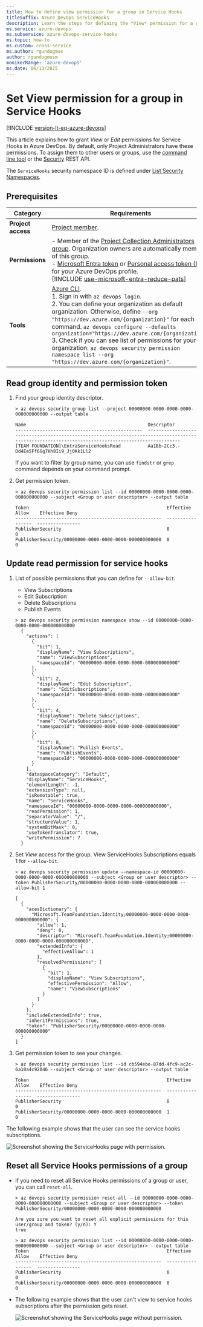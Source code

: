 ```yaml
---
title: How to define view permission for a group in Service Hooks
titleSuffix: Azure DevOps ServiceHooks
description: Learn the steps for defining the *View* permission for a group in Service Hooks.
ms.service: azure-devops
ms.subservice: azure-devops-service-hooks
ms.topic: how-to 
ms.custom: cross-service
ms.author: rgundogmus
author: rgundogmusm
monikerRange: 'azure-devops'
ms.date: 06/13/2025
---
```


# Set View permission for a group in Service Hooks
[!INCLUDE [version-lt-eq-azure-devops](../includes/version-lt-eq-azure-devops.md)]

This article explains how to grant _View_ or _Edit_ permissions for Service Hooks in Azure DevOps. By default, only Project Administrators have these permissions. To assign them to other users or groups, use the [command line tool](../organizations/security/manage-tokens-namespaces.md) or the [Security](/rest/api/azure/devops/security/) REST API.

The `ServiceHooks` security namespace ID is defined under [List Security Namespaces](../organizations/security/manage-tokens-namespaces.md#list-security-namespaces).

## Prerequisites

| Category | Requirements |
|--------------|-------------|
|**Project access**| [Project member](../organizations/security/add-users-team-project.md). |
|**Permissions**| - Member of the [Project Collection Administrators group](../organizations/security/look-up-project-collection-administrators.md). Organization owners are automatically members of this group.<br>- [Microsoft Entra token](../integrate/get-started/authentication/entra.md) or [Personal access token (PAT)](../organizations/accounts/use-personal-access-tokens-to-authenticate.md) for your Azure DevOps profile. <br>[!INCLUDE [use-microsoft-entra-reduce-pats](../includes/use-microsoft-entra-reduce-pats.md)]   |
|**Tools**|[Azure CLI](/cli/azure/install-azure-cli).<br>1. Sign in with `az devops login`.<br>2. You can define your organization as default organization. Otherwise, define `--org "https://dev.azure.com/{organization}"` for each command. ```az devops configure --defaults organization="https://dev.azure.com/{organization}"```<br>3. Check if you can see list of permissions for your organization: ```az devops security permission namespace list --org "https://dev.azure.com/{organization}"```.   |

## Read group identity and permission token

1. Find your group identity descriptor.
    ```
    > az devops security group list --project 00000000-0000-0000-0000-000000000000 --output table

    Name                                             Descriptor
    -----------------------------------------------  --------------------------------------------------------------------------------------------------------------------------------------------------
    [TEAM FOUNDATION]\EntraServiceHooksRead          Aa1Bb~2Cc3.-Dd4Ee5Ff6Gg7Hh8Ii9_Jj0Kk1Ll2
    ```
    If you want to filter by group name, you can use `findstr` or `grep` command depends on your command prompt.

2. Get permission token.
    ```
    > az devops security permission list --id 00000000-0000-0000-0000-000000000000 --subject <Group or user descriptor> --output table

    Token                                                   Effective Allow    Effective Deny
    ------------------------------------------------------  -----------------  ----------------
    PublisherSecurity                                       0                  0
    PublisherSecurity/00000000-0000-0000-0000-000000000000  0                  0
    ```

## Update read permission for service hooks

1. List of possible permissions that you can define for `--allow-bit`.
    - View Subscriptions
    - Edit Subscription
    - Delete Subscriptions
    - Publish Events

    ```
    > az devops security permission namespace show --id 00000000-0000-0000-0000-000000000000
      {
        "actions": [
          {
            "bit": 1,
            "displayName": "View Subscriptions",
            "name": "ViewSubscriptions",
            "namespaceId": "00000000-0000-0000-0000-000000000000"
          },
          {
            "bit": 2,
            "displayName": "Edit Subscription",
            "name": "EditSubscriptions",
            "namespaceId": "00000000-0000-0000-0000-000000000000"
          },
          {
            "bit": 4,
            "displayName": "Delete Subscriptions",
            "name": "DeleteSubscriptions",
            "namespaceId": "00000000-0000-0000-0000-000000000000"
          },
          {
            "bit": 8,
            "displayName": "Publish Events",
            "name": "PublishEvents",
            "namespaceId": "00000000-0000-0000-0000-000000000000"
          }
        ],
        "dataspaceCategory": "Default",
        "displayName": "ServiceHooks",
        "elementLength": -1,
        "extensionType": null,
        "isRemotable": true,
        "name": "ServiceHooks",
        "namespaceId": "00000000-0000-0000-0000-000000000000",
        "readPermission": 1,
        "separatorValue": "/",
        "structureValue": 1,
        "systemBitMask": 0,
        "useTokenTranslator": true,
        "writePermission": 7
      }
    ```

2. Set _View_ access for the group. View ServiceHooks Subscriptions equals 1 for `--allow-bit`.
    ```
    > az devops security permission update --namespace-id 00000000-0000-0000-0000-000000000000 --subject <Group or user descriptor> --token PublisherSecurity/00000000-0000-0000-0000-000000000000 --allow-bit 1

    [
      {
        "acesDictionary": {
          "Microsoft.TeamFoundation.Identity;00000000-0000-0000-0000-000000000000": {
            "allow": 1,
            "deny": 0,
            "descriptor": "Microsoft.TeamFoundation.Identity;00000000-0000-0000-0000-000000000000",
            "extendedInfo": {
              "effectiveAllow": 1
            },
            "resolvedPermissions": [
              {
                "bit": 1,
                "displayName": "View Subscriptions",
                "effectivePermission": "Allow",
                "name": "ViewSubscriptions"
              }
            ]
          }
        },
        "includeExtendedInfo": true,
        "inheritPermissions": true,
        "token": "PublisherSecurity/00000000-0000-0000-0000-000000000000"
      }
    ]
    ```

3. Get permission token to see your changes.
    ```
    > az devops security permission list --id cb594ebe-87dd-4fc9-ac2c-6a10a4c92046 --subject <Group or user descriptor> --output table

    Token                                                   Effective Allow    Effective Deny
    ------------------------------------------------------  -----------------  ----------------
    PublisherSecurity                                       0                  0
    PublisherSecurity/00000000-0000-0000-0000-000000000000  1                  0
    ```

The following example shows that the user can see the service hooks subscriptions.

![Screenshot showing the ServiceHooks page with permission.](./media/permissions/service-hooks-subscriptions-with-permission.png)

## Reset all Service Hooks permissions of a group

- If you need to reset all Service Hooks permissions of a group or user, you can call `reset-all`.

    ```
    > az devops security permission reset-all --id 00000000-0000-0000-0000-000000000000 --subject <Group or user descriptor> --token PublisherSecurity/00000000-0000-0000-0000-000000000000

    Are you sure you want to reset all explicit permissions for this user/group and token? (y/n): Y
    true

    > az devops security permission list --id 00000000-0000-0000-0000-000000000000 --subject <Group or user descriptor> --output table
    Token                                                   Effective Allow    Effective Deny
    ------------------------------------------------------  -----------------  ----------------
    PublisherSecurity                                       0                  0
    PublisherSecurity/00000000-0000-0000-0000-000000000000  0                  0
    ```

- The following example shows that the user can't view to service hooks subscriptions after the permission gets reset.

    ![Screenshot showing the ServiceHooks page without permission.](./media/permissions/no-permission-service-hooks.png)

